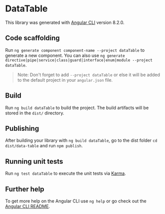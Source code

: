 # DataTable

This library was generated with [Angular CLI](https://github.com/angular/angular-cli) version 8.2.0.

## Code scaffolding

Run `ng generate component component-name --project dataTable` to generate a new component. You can also use `ng generate directive|pipe|service|class|guard|interface|enum|module --project dataTable`.
> Note: Don't forget to add `--project dataTable` or else it will be added to the default project in your `angular.json` file. 

## Build

Run `ng build dataTable` to build the project. The build artifacts will be stored in the `dist/` directory.

## Publishing

After building your library with `ng build dataTable`, go to the dist folder `cd dist/data-table` and run `npm publish`.

## Running unit tests

Run `ng test dataTable` to execute the unit tests via [Karma](https://karma-runner.github.io).

## Further help

To get more help on the Angular CLI use `ng help` or go check out the [Angular CLI README](https://github.com/angular/angular-cli/blob/master/README.md).

